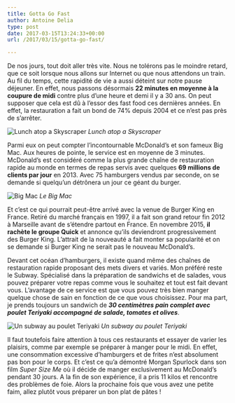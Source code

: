 ```yaml
---
title: Gotta Go Fast
author: Antoine Delia
type: post
date: 2017-03-15T13:24:33+00:00
url: /2017/03/15/gotta-go-fast/

---
```

De nos jours, tout doit aller très vite. Nous ne tolérons pas le moindre retard, que ce soit lorsque nous allons sur Internet ou que nous attendons un train. Au fil du temps, cette rapidité de vie a aussi déteint sur notre pause déjeuner. En effet, nous passons désormais **22 minutes en moyenne à la coupure de midi** contre plus d&#8217;une heure et demi il y a 30 ans. On peut supposer que cela est dû à l&#8217;essor des fast food ces dernières années. En effet, la restauration a fait un bond de 74% depuis 2004 et ce n&#8217;est pas près de s&#8217;arrêter.

![Lunch atop a Skyscraper](https://upload.wikimedia.org/wikipedia/commons/thumb/6/62/Lunch_atop_a_Skyscraper.jpg/1024px-Lunch_atop_a_Skyscraper.jpg)
_Lunch atop a Skyscraper_

Parmi eux on peut compter l&#8217;incontournable McDonald&#8217;s et son fameux Big Mac. Aux heures de pointe, le service est en moyenne de 3 minutes. McDonald&#8217;s est considéré comme la plus grande chaîne de restauration rapide au monde en termes de repas servis avec quelques **69 millions de clients par jour** en 2013. Avec 75 hamburgers vendus par seconde, on se demande si quelqu&#8217;un détrônera un jour ce géant du burger.

![Big Mac](https://ws.mcdonalds.fr/media/4c/4e/43/4c4e439b431239eaa39c312344684e990e74e693)
_Le Big Mac_

Et c&#8217;est ce qui pourrait peut-être arrivé avec la venue de Burger King en France. Retiré du marché français en 1997, il a fait son grand retour fin 2012 à Marseille avant de s&#8217;étendre partout en France. En novembre 2015, **il rachète le groupe Quick** et annonce qu&#8217;ils deviendront progressivement des Burger King. L&#8217;attrait de la nouveauté a fait monter sa popularité et on se demande si Burger King ne serait pas le nouveau McDonald&#8217;s.

Devant cet océan d&#8217;hamburgers, il existe quand même des chaînes de restauration rapide proposant des mets divers et variés. Mon préféré reste le Subway. Spécialisé dans la préparation de sandwichs et de salades, vous pouvez préparer votre repas comme vous le souhaitez et tout est fait devant vous. L&#8217;avantage de ce service est que vous pouvez très bien manger quelque chose de sain en fonction de ce que vous choisissez. Pour ma part, je prends toujours un sandwich de **_30 centimètres pain complet avec poulet Teriyaki accompagné de salade, tomates et olives_**.

![Un subway au poulet Teriyaki](https://i0.wp.com/www.subway.cw/files/chickenteriyaki__1365690368.jpg?resize=644%2C365)
_Un subway au poulet Teriyaki_

Il faut toutefois faire attention à tous ces restaurants et essayer de varier les plaisirs, comme par exemple se préparer à manger pour le midi. En effet, une consommation excessive d&#8217;hamburgers et de frites n&#8217;est absolument pas bon pour le corps. Et c&#8217;est ce qu&#8217;a démontré Morgan Spurlock dans son film _Super Size Me_ où il décide de manger exclusivement au McDonald&#8217;s pendant 30 jours. A la fin de son expérience, il a pris 11 kilos et rencontre des problèmes de foie. Alors la prochaine fois que vous avez une petite faim, allez plutôt vous préparer un bon plat de pâtes !